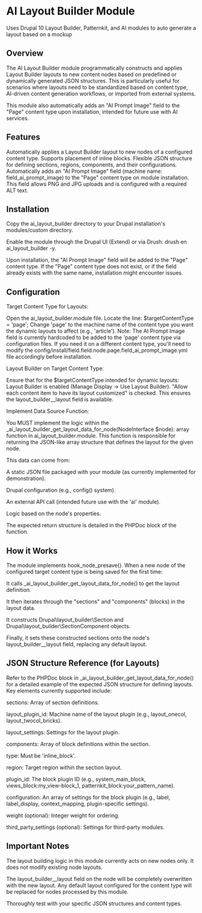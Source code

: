 # AI Layout Builder Module
Uses Drupal 10 Layout Builder, Patternkit, and AI modules to auto generate a layout based on a mockup


## Overview

The AI Layout Builder module programmatically constructs and applies Layout Builder layouts to new content nodes based on predefined or dynamically generated JSON structures. This is particularly useful for scenarios where layouts need to be standardized based on content type, AI-driven content generation workflows, or imported from external systems.

This module also automatically adds an "AI Prompt Image" field to the "Page" content type upon installation, intended for future use with AI services.

## Features

Automatically applies a Layout Builder layout to new nodes of a configured content type.
Supports placement of inline blocks.
Flexible JSON structure for defining sections, regions, components, and their configurations.
Automatically adds an "AI Prompt Image" field (machine name: field_ai_prompt_image) to the "Page" content type on module installation. This field allows PNG and JPG uploads and is configured with a required ALT text.


## Installation

Copy the ai_layout_builder directory to your Drupal installation's modules/custom directory.

Enable the module through the Drupal UI (Extend) or via Drush: drush en ai_layout_builder -y.

Upon installation, the "AI Prompt Image" field will be added to the "Page" content type. If the "Page" content type does not exist, or if the field already exists with the same name, installation might encounter issues.


## Configuration

Target Content Type for Layouts:

Open the ai_layout_builder.module file.
Locate the line: $targetContentType = 'page';
Change 'page' to the machine name of the content type you want the dynamic layouts to affect (e.g., 'article').
Note: The AI Prompt Image field is currently hardcoded to be added to the 'page' content type via configuration files.
If you need it on a different content type, you'll need to modify the config/install/field.field.node.page.field_ai_prompt_image.yml file accordingly before installation.

Layout Builder on Target Content Type:

Ensure that for the $targetContentType intended for dynamic layouts:
Layout Builder is enabled (Manage Display -> Use Layout Builder).
"Allow each content item to have its layout customized" is checked. This ensures the layout_builder__layout field is available.


Implement Data Source Function:

You MUST implement the logic within the _ai_layout_builder_get_layout_data_for_node(NodeInterface $node): array function in ai_layout_builder.module.
This function is responsible for returning the JSON-like array structure that defines the layout for the given node.

This data can come from:

A static JSON file packaged with your module (as currently implemented for demonstration).

Drupal configuration (e.g., config() system).

An external API call (intended future use with the 'ai' module).

Logic based on the node's properties.

The expected return structure is detailed in the PHPDoc block of the function.


## How it Works

The module implements hook_node_presave(). When a new node of the configured target content type is being saved for the first time:

It calls _ai_layout_builder_get_layout_data_for_node() to get the layout definition.

It then iterates through the "sections" and "components" (blocks) in the layout data.

It constructs Drupal\layout_builder\Section and Drupal\layout_builder\SectionComponent objects.

Finally, it sets these constructed sections onto the node's layout_builder__layout field, replacing any default layout.


## JSON Structure Reference (for Layouts)

Refer to the PHPDoc block in _ai_layout_builder_get_layout_data_for_node() for a detailed example of the expected JSON structure for defining layouts.
Key elements currently supported include:

sections: Array of section definitions.

layout_plugin_id: Machine name of the layout plugin (e.g., layout_onecol, layout_twocol_bricks).

layout_settings: Settings for the layout plugin.

components: Array of block definitions within the section.

type: Must be 'inline_block'.

region: Target region within the section layout.

plugin_id: The block plugin ID (e.g., system_main_block, views_block:my_view-block_1, patternkit_block:your_pattern_name).

configuration: An array of settings for the block plugin (e.g., label, label_display, context_mapping, plugin-specific settings).

weight (optional): Integer weight for ordering.

third_party_settings (optional): Settings for third-party modules.


## Important Notes

The layout building logic in this module currently acts on new nodes only. It does not modify existing node layouts.

The layout_builder__layout field on the node will be completely overwritten with the new layout. Any default layout configured for the content type will be replaced for nodes processed by this module.

Thoroughly test with your specific JSON structures and content types.
